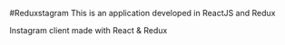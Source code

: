 #Reduxstagram
This is an application developed in ReactJS and Redux

Instagram client made with React & Redux
